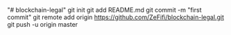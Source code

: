 "# blockchain-legal"  git init git add README.md git commit -m "first commit" git remote add origin https://github.com/ZeFifi/blockchain-legal.git git push -u origin master
